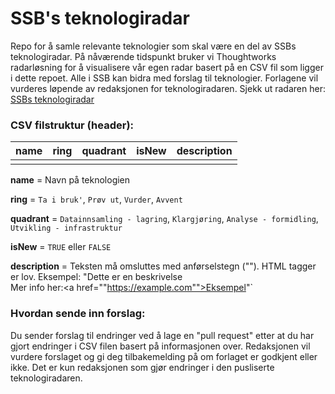 # SSB's teknologiradar

Repo for å samle relevante teknologier som skal være en del av SSBs teknologiradar. På nåværende tidspunkt bruker vi Thoughtworks radarløsning for å visualisere vår egen radar basert på en CSV fil som ligger i dette repoet. Alle i SSB kan bidra med forslag til teknologier. Forlagene vil vurderes løpende av redaksjonen for teknologiradaren. Sjekk ut radaren her: [SSBs teknologiradar](https://radar.thoughtworks.com/?sheetId=https%3A%2F%2Fraw.githubusercontent.com%2Fstatisticsnorway%2Fteknologiradar%2Fmain%2FSSB%2520-%2520Teknologiradar.csv)


### CSV filstruktur (header):

| name 	| ring 	| quadrant 	| isNew 	| description 	|
|------	|------	|----------	|-------	|-------------	|
|      	|      	|          	|       	|             	|

<strong>name</strong> = Navn på teknologien

<strong>ring</strong> = `Ta i bruk'`, `Prøv ut`, `Vurder`, `Avvent`

<strong>quadrant</strong> = `Datainnsamling - lagring`, `Klargjøring`, `Analyse - formidling`, `Utvikling - infrastruktur`

<strong>isNew</strong> = `TRUE` eller `FALSE`

<strong>description</strong> = Teksten må omsluttes med anførselstegn (""). HTML tagger er lov. Eksempel: "Dette er en beskrivelse <br> Mer info her:<a href=""https://example.com"">Eksempel</a>"`

### Hvordan sende inn forslag:

Du sender forslag til endringer ved å lage en "pull request" etter at du har gjort endringer i CSV filen basert på informasjonen over. Redaksjonen vil vurdere forslaget og gi deg tilbakemelding på om forlaget er godkjent eller ikke. Det er kun redaksjonen som gjør endringer i den pusliserte teknologiradaren.
